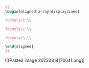 ```latex
$$
\begin{aligned|array|displaylines}

formular1 \\

formular2 \\

formular3 \\

\end{aligned}
$$
```

![[Pasted image 20230814170041.png]]